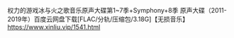 权力的游戏冰与火之歌音乐原声大碟第1~7季+Symphony+8季 原声大碟（2011-2019年）百度云网盘下载[FLAC/分轨/压缩包/3.18G]【无损音乐】
https://www.xinliu.vip/1541.html